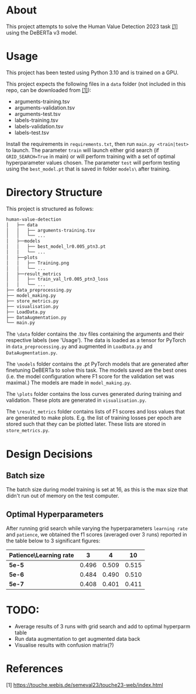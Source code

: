 # About
This project attempts to solve the Human Value Detection 2023 task  [[1]](#1) using the DeBERTa v3 model.

# Usage
This project has been tested using Python 3.10 and is trained on a GPU. 

This project expects the following files in a `data` folder (not included in this repo, can be downloaded from [[1]](#1)):
* arguments-training.tsv
* arguments-validation.tsv
* arguments-test.tsv
* labels-training.tsv
* labels-validation.tsv
* labels-test.tsv

Install the requirements in `requirements.txt`, then run `main.py <train|test>` to launch. The parameter `train` will launch either grid search (if `GRID_SEARCH=True` in main) or will perform training with a set of optimal
hyperparameter values chosen. The parameter `test` will perform testing using the `best_model.pt` that is saved in folder `models\` after training.

# Directory Structure
This project is structured as follows:
```bash
human-value-detection
│   ├── data
│   │   ├── arguments-training.tsv
│   │   └── ...
│   ├──models
│   │   ├── best_model_lr0.005_ptn3.pt
│   │   └── ...
│   ├──plots
│   │   ├── Training.png
│   │   └── ...
│   ├──result_metrics
│   │   ├── train_val_lr0.005_ptn3_loss
│   │   └── ...
├── data_preprocessing.py
├── model_making.py
├── store_metrics.py
├── visualisation.py
├── LoadData.py
├── DataAugmentation.py
└── main.py
```

The `\data` folder contains the .tsv files containing the arguments and their respective labels (see 'Usage'). The data is loaded as a tensor for PyTorch in `data_preprocessing.py` and augmented in `LoadData.py` and `DataAugmentation.py`.

The `\models` folder contains the .pt PyTorch models that are generated after finetuning DeBERTa to solve this task. The models saved are the best ones (i.e. the model configuration where F1 score for the validation set was maximal.) The models are made in `model_making.py`.

The `\plots` folder contains the loss curves generated during training and validation. These plots are generated in `visualisation.py`.

The `\result_metrics` folder contains lists of F1 scores and loss values that are generated to make plots. E.g. the list of training losses per epoch are stored such that they can be plotted later. These lists are stored in `store_metrics.py`.


# Design Decisions
## Batch size
The batch size during model training is set at 16, as this is the max size that didn't run out of memory on the test computer.

## Optimal Hyperparameters
After running grid search while varying the hyperparameters `learning rate` and `patience`, we obtained the f1 scores (averaged over 3 runs) reported in the table below to 3 significant figures:

| Patience\Learning rate | __3__ | __4__                  | __10__   | 
|------------------------|-------|------------------------|----------|
| __5e-5__               | 0.496 | 0.509                  |    0.515
| __5e-6__               | 0.484 | 0.490                  | 0.510 
| __5e-7__               | 0.408 |0.401 | 0.411

# TODO:
* Average results of 3 runs with grid search and add to optimal hyperparm table
* Run data augmentation to get augmented data back
* Visualise results with confusion matrix(?)


# References

<a id="1">[1]</a>  https://touche.webis.de/semeval23/touche23-web/index.html
